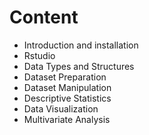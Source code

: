 # Content

- Introduction and installation
- Rstudio
- Data Types and Structures
- Dataset Preparation
- Dataset Manipulation
- Descriptive Statistics
- Data Visualization
- Multivariate Analysis